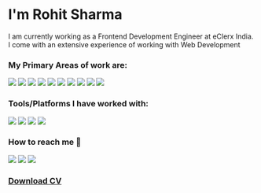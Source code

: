 <h1>I'm Rohit Sharma</h1>
<p>I am currently working as a Frontend Development Engineer at eClerx India. I come with an extensive experience of working with Web Development</p>

<h3>My Primary Areas of work are:</h3>

[<img src="https://img.icons8.com/color/48/000000/html-5--v1.png"/>]() 
[<img src="https://img.icons8.com/color/48/000000/css3.png"/>]()
[<img src="https://img.icons8.com/color/48/000000/javascript--v1.png"/>]() 
[<img src="https://img.icons8.com/color/48/000000/bootstrap.png"/>]()
[<img src="https://img.icons8.com/color/48/000000/react-native.png"/>]() 
[<img src="https://img.icons8.com/color/48/000000/redux.png"/>]()
[<img src="https://img.icons8.com/ios-filled/50/000000/jquery.png"/>]()
[<img src="https://img.icons8.com/color/48/000000/sass.png"/>]()
[<img src="https://img.icons8.com/external-itim2101-flat-itim2101/48/000000/external-email-digital-marketing-itim2101-flat-itim2101.png"/>]()
[<img src="https://img.icons8.com/officel/48/000000/php-logo.png"/>]()

<h3>Tools/Platforms I have worked with:</h3>

[<img src="https://img.icons8.com/color/48/000000/heroku.png"/>]() 
[<img src="https://img.icons8.com/color/48/000000/git.png"/>]()
[<img src="https://img.icons8.com/color/48/000000/stackoverflow.png"/>]()
[<img src="https://img.icons8.com/color/48/000000/visual-studio-code-2019.png"/>]()

<h3>How to reach me 📱</h3>

[<img src="https://img.icons8.com/color/50/000000/linkedin.png"/>](https://linkedin.com/in/rohitsharmaj7) 
[<img src="https://img.icons8.com/color/50/000000/whatsapp.png"/>](https://wa.me/9646870027)
[<img src="https://img.icons8.com/color/50/000000/skype.png"/>]()

<h3><a href="https://github.com/rohitsharmaj7/rohitsharmaj7/blob/master/CV_Rohit_Sharma.pdf">Download CV</a></h3>

